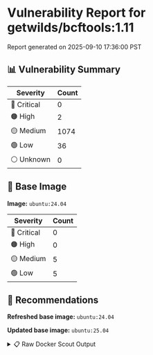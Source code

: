 # Vulnerability Report for getwilds/bcftools:1.11

Report generated on 2025-09-10 17:36:00 PST

## 📊 Vulnerability Summary

| Severity | Count |
|----------|-------|
| 🔴 Critical | 0 |
| 🟠 High | 2 |
| 🟡 Medium | 1074 |
| 🟢 Low | 36 |
| ⚪ Unknown | 0 |

## 🐳 Base Image

**Image:** `ubuntu:24.04`

| Severity | Count |
|----------|-------|
| 🔴 Critical | 0 |
| 🟠 High | 0 |
| 🟡 Medium | 5 |
| 🟢 Low | 5 |

## 🔄 Recommendations

**Refreshed base image:** `ubuntu:24.04`

**Updated base image:** `ubuntu:25.04`

<details>
<summary>📋 Raw Docker Scout Output</summary>

```text
Target               │  getwilds/bcftools:1.11  │    0C     2H   1074M    36L   
    digest             │  20a7ef7da341                    │                               
  Base image           │  ubuntu:24.04                    │    0C     0H     5M     5L    
  Refreshed base image │  ubuntu:24.04                    │    0C     0H     4M     5L    
                       │                                  │                  -1           
  Updated base image   │  ubuntu:25.04                    │    0C     0H     5M     4L    
                       │                                  │                         -1    

What's next:
    View vulnerabilities → docker scout cves getwilds/bcftools:1.11
    View base image update recommendations → docker scout recommendations getwilds/bcftools:1.11
    Include policy results in your quickview by supplying an organization → docker scout quickview getwilds/bcftools:1.11 --org <organization>
```
</details>
